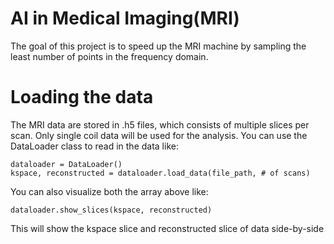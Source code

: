 # AI in Medical Imaging(MRI)

The goal of this project is to speed up the MRI machine by sampling the least number of points in the frequency domain. 

# Loading the data

The MRI data are stored in .h5 files, which consists of multiple slices per scan. Only single coil data will be used for the analysis. You can use the DataLoader class to read in the data like:
```
dataloader = DataLoader()
kspace, reconstructed = dataloader.load_data(file_path, # of scans)
```

You can also visualize both the array above like:
```
dataloader.show_slices(kspace, reconstructed)
```

This will show the kspace slice and reconstructed slice of data side-by-side


